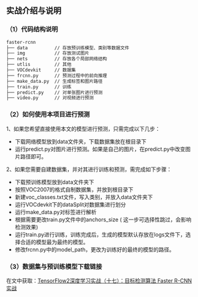 ## 实战介绍与说明
### （1）代码结构说明
```bash
faster-rcnn
├── data          // 存放预训练模型、类别等数据文件
├── img           // 存放测试图片
├── nets          // 存放各个局部网络结构
├── utlis         // 其他
├── VOCdevkit     // 数据集
├── frcnn.py      // 预测过程中的前向推理
├── make_data.py  // 生成标签和图片路径
├── train.py      // 训练
├── predict.py    // 对单张图片进行预测
├── video.py      // 对视频进行预测
```
### （2）如何使用本项目进行预测
1、如果您希望直接使用本文的模型进行预测，只需完成以下几步：
- 下载网络模型放到data文件夹，下载数据集放在根目录下
- 运行predict.py对图片进行预测。如果是自己的图片，在predict.py中改变图片路径即可。

2、如果您需要自建数据集，并对其进行训练和预测，需完成如下步骤：
- 下载预训练模型放到data文件夹下
- 按照VOC2007的格式自制数据集，并放到根目录下
- 新建voc_classes.txt文件，写入类别，并放入data文件夹下
- 运行VOCdevkit下的dataSplit对数据集进行划分
- 运行make_data.py对标签进行解析
- 根据需要更改train.py文件中的anchors_size ( 这一步可选择性跳过，会影响检测效果)
- 运行train.py进行训练，训练完成后，生成的模型默认存放在logs文件下，选择合适的模型最为最终的模型。
- 修改frcnn.py中的model_path，更改为训练好的最终的模型的路径。

### （3）数据集与预训练模型下载链接
在文中获取：[TensorFlow2深度学习实战（十七）：目标检测算法 Faster R-CNN 实战](blog.csdn.net/wjinjie/article/details/124199514)
